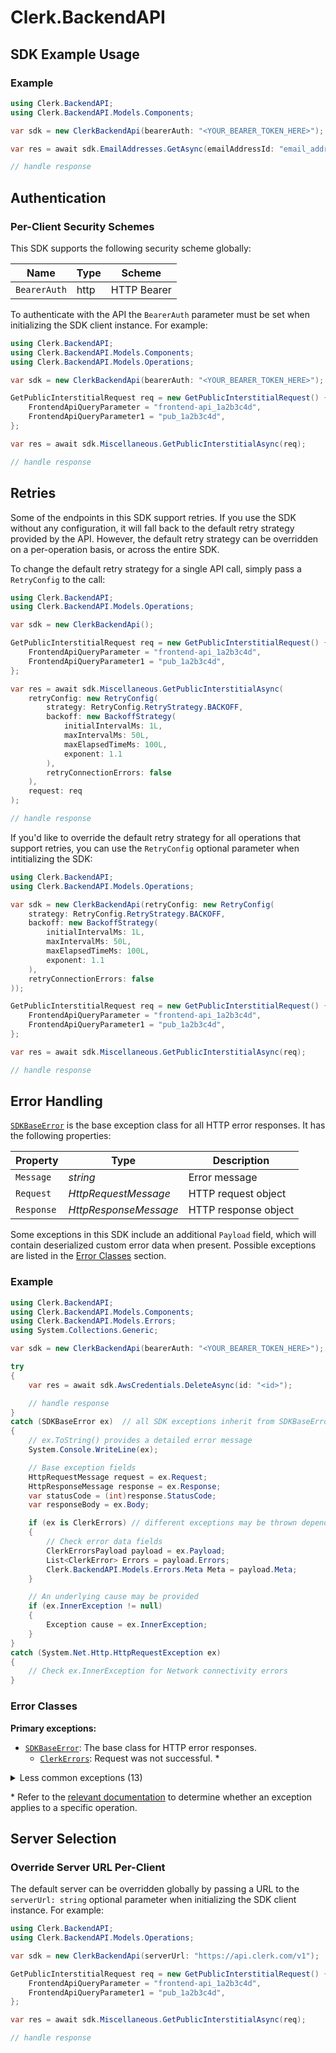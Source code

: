 # Clerk.BackendAPI


<!-- Start SDK Example Usage [usage] -->
## SDK Example Usage

### Example

```csharp
using Clerk.BackendAPI;
using Clerk.BackendAPI.Models.Components;

var sdk = new ClerkBackendApi(bearerAuth: "<YOUR_BEARER_TOKEN_HERE>");

var res = await sdk.EmailAddresses.GetAsync(emailAddressId: "email_address_id_example");

// handle response
```
<!-- End SDK Example Usage [usage] -->

<!-- Start Authentication [security] -->
## Authentication

### Per-Client Security Schemes

This SDK supports the following security scheme globally:

| Name         | Type | Scheme      |
| ------------ | ---- | ----------- |
| `BearerAuth` | http | HTTP Bearer |

To authenticate with the API the `BearerAuth` parameter must be set when initializing the SDK client instance. For example:
```csharp
using Clerk.BackendAPI;
using Clerk.BackendAPI.Models.Components;
using Clerk.BackendAPI.Models.Operations;

var sdk = new ClerkBackendApi(bearerAuth: "<YOUR_BEARER_TOKEN_HERE>");

GetPublicInterstitialRequest req = new GetPublicInterstitialRequest() {
    FrontendApiQueryParameter = "frontend-api_1a2b3c4d",
    FrontendApiQueryParameter1 = "pub_1a2b3c4d",
};

var res = await sdk.Miscellaneous.GetPublicInterstitialAsync(req);

// handle response
```
<!-- End Authentication [security] -->

<!-- Start Retries [retries] -->
## Retries

Some of the endpoints in this SDK support retries. If you use the SDK without any configuration, it will fall back to the default retry strategy provided by the API. However, the default retry strategy can be overridden on a per-operation basis, or across the entire SDK.

To change the default retry strategy for a single API call, simply pass a `RetryConfig` to the call:
```csharp
using Clerk.BackendAPI;
using Clerk.BackendAPI.Models.Operations;

var sdk = new ClerkBackendApi();

GetPublicInterstitialRequest req = new GetPublicInterstitialRequest() {
    FrontendApiQueryParameter = "frontend-api_1a2b3c4d",
    FrontendApiQueryParameter1 = "pub_1a2b3c4d",
};

var res = await sdk.Miscellaneous.GetPublicInterstitialAsync(
    retryConfig: new RetryConfig(
        strategy: RetryConfig.RetryStrategy.BACKOFF,
        backoff: new BackoffStrategy(
            initialIntervalMs: 1L,
            maxIntervalMs: 50L,
            maxElapsedTimeMs: 100L,
            exponent: 1.1
        ),
        retryConnectionErrors: false
    ),
    request: req
);

// handle response
```

If you'd like to override the default retry strategy for all operations that support retries, you can use the `RetryConfig` optional parameter when intitializing the SDK:
```csharp
using Clerk.BackendAPI;
using Clerk.BackendAPI.Models.Operations;

var sdk = new ClerkBackendApi(retryConfig: new RetryConfig(
    strategy: RetryConfig.RetryStrategy.BACKOFF,
    backoff: new BackoffStrategy(
        initialIntervalMs: 1L,
        maxIntervalMs: 50L,
        maxElapsedTimeMs: 100L,
        exponent: 1.1
    ),
    retryConnectionErrors: false
));

GetPublicInterstitialRequest req = new GetPublicInterstitialRequest() {
    FrontendApiQueryParameter = "frontend-api_1a2b3c4d",
    FrontendApiQueryParameter1 = "pub_1a2b3c4d",
};

var res = await sdk.Miscellaneous.GetPublicInterstitialAsync(req);

// handle response
```
<!-- End Retries [retries] -->

<!-- Start Error Handling [errors] -->
## Error Handling

[`SDKBaseError`](./src/Clerk/BackendAPI/Models/Errors/SDKBaseError.cs) is the base exception class for all HTTP error responses. It has the following properties:

| Property      | Type                  | Description           |
|---------------|-----------------------|-----------------------|
| `Message`     | *string*              | Error message         |
| `Request`     | *HttpRequestMessage*  | HTTP request object   |
| `Response`    | *HttpResponseMessage* | HTTP response object  |

Some exceptions in this SDK include an additional `Payload` field, which will contain deserialized custom error data when present. Possible exceptions are listed in the [Error Classes](#error-classes) section.

### Example

```csharp
using Clerk.BackendAPI;
using Clerk.BackendAPI.Models.Components;
using Clerk.BackendAPI.Models.Errors;
using System.Collections.Generic;

var sdk = new ClerkBackendApi(bearerAuth: "<YOUR_BEARER_TOKEN_HERE>");

try
{
    var res = await sdk.AwsCredentials.DeleteAsync(id: "<id>");

    // handle response
}
catch (SDKBaseError ex)  // all SDK exceptions inherit from SDKBaseError
{
    // ex.ToString() provides a detailed error message
    System.Console.WriteLine(ex);

    // Base exception fields
    HttpRequestMessage request = ex.Request;
    HttpResponseMessage response = ex.Response;
    var statusCode = (int)response.StatusCode;
    var responseBody = ex.Body;

    if (ex is ClerkErrors) // different exceptions may be thrown depending on the method
    {
        // Check error data fields
        ClerkErrorsPayload payload = ex.Payload;
        List<ClerkError> Errors = payload.Errors;
        Clerk.BackendAPI.Models.Errors.Meta Meta = payload.Meta;
    }

    // An underlying cause may be provided
    if (ex.InnerException != null)
    {
        Exception cause = ex.InnerException;
    }
}
catch (System.Net.Http.HttpRequestException ex)
{
    // Check ex.InnerException for Network connectivity errors
}
```

### Error Classes

**Primary exceptions:**
* [`SDKBaseError`](./src/Clerk/BackendAPI/Models/Errors/SDKBaseError.cs): The base class for HTTP error responses.
  * [`ClerkErrors`](./src/Clerk/BackendAPI/Models/Errors/ClerkErrors.cs): Request was not successful. *

<details><summary>Less common exceptions (13)</summary>

* [`System.Net.Http.HttpRequestException`](https://learn.microsoft.com/en-us/dotnet/api/system.net.http.httprequestexception): Network connectivity error. For more details about the underlying cause, inspect the `ex.InnerException`.

* Inheriting from [`SDKBaseError`](./src/Clerk/BackendAPI/Models/Errors/SDKBaseError.cs):
  * [`CreateM2MTokenResponseBody`](./src/Clerk/BackendAPI/Models/Errors/CreateM2MTokenResponseBody.cs): 400 Bad Request. Status code `400`. Applicable to 1 of 159 methods.*
  * [`GetM2MTokensResponseBody`](./src/Clerk/BackendAPI/Models/Errors/GetM2MTokensResponseBody.cs): 400 Bad Request. Status code `400`. Applicable to 1 of 159 methods.*
  * [`RevokeM2MTokenResponseBody`](./src/Clerk/BackendAPI/Models/Errors/RevokeM2MTokenResponseBody.cs): 400 Bad Request. Status code `400`. Applicable to 1 of 159 methods.*
  * [`VerifyM2MTokenResponseBody`](./src/Clerk/BackendAPI/Models/Errors/VerifyM2MTokenResponseBody.cs): 400 Bad Request. Status code `400`. Applicable to 1 of 159 methods.*
  * [`VerifyOAuthAccessTokenResponseBody`](./src/Clerk/BackendAPI/Models/Errors/VerifyOAuthAccessTokenResponseBody.cs): 400 Bad Request. Status code `400`. Applicable to 1 of 159 methods.*
  * [`GetM2MTokensM2mResponseBody`](./src/Clerk/BackendAPI/Models/Errors/GetM2MTokensM2mResponseBody.cs): 403 Forbidden. Status code `403`. Applicable to 1 of 159 methods.*
  * [`GetM2MTokensM2mResponseResponseBody`](./src/Clerk/BackendAPI/Models/Errors/GetM2MTokensM2mResponseResponseBody.cs): 404 Not Found. Status code `404`. Applicable to 1 of 159 methods.*
  * [`RevokeM2MTokenM2mResponseBody`](./src/Clerk/BackendAPI/Models/Errors/RevokeM2MTokenM2mResponseBody.cs): 404 Not Found. Status code `404`. Applicable to 1 of 159 methods.*
  * [`VerifyM2MTokenM2mResponseBody`](./src/Clerk/BackendAPI/Models/Errors/VerifyM2MTokenM2mResponseBody.cs): 404 Not Found. Status code `404`. Applicable to 1 of 159 methods.*
  * [`VerifyOAuthAccessTokenOauthAccessTokensResponseBody`](./src/Clerk/BackendAPI/Models/Errors/VerifyOAuthAccessTokenOauthAccessTokensResponseBody.cs): 404 Not Found. Status code `404`. Applicable to 1 of 159 methods.*
  * [`CreateM2MTokenM2mResponseBody`](./src/Clerk/BackendAPI/Models/Errors/CreateM2MTokenM2mResponseBody.cs): 409 Conflict. Status code `409`. Applicable to 1 of 159 methods.*
  * [`ResponseValidationError`](./src/Clerk/BackendAPI/Models/Errors/ResponseValidationError.cs): Thrown when the response data could not be deserialized into the expected type.
</details>

\* Refer to the [relevant documentation](#available-resources-and-operations) to determine whether an exception applies to a specific operation.
<!-- End Error Handling [errors] -->

<!-- Start Server Selection [server] -->
## Server Selection

### Override Server URL Per-Client

The default server can be overridden globally by passing a URL to the `serverUrl: string` optional parameter when initializing the SDK client instance. For example:
```csharp
using Clerk.BackendAPI;
using Clerk.BackendAPI.Models.Operations;

var sdk = new ClerkBackendApi(serverUrl: "https://api.clerk.com/v1");

GetPublicInterstitialRequest req = new GetPublicInterstitialRequest() {
    FrontendApiQueryParameter = "frontend-api_1a2b3c4d",
    FrontendApiQueryParameter1 = "pub_1a2b3c4d",
};

var res = await sdk.Miscellaneous.GetPublicInterstitialAsync(req);

// handle response
```
<!-- End Server Selection [server] -->

<!-- Placeholder for Future Speakeasy SDK Sections -->